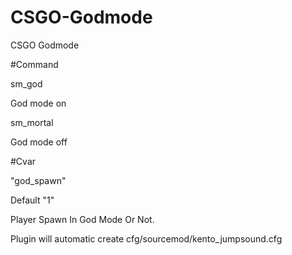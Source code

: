 # CSGO-Godmode
CSGO Godmode

#Command

sm_god

God mode on

sm_mortal

God mode off

#Cvar

"god_spawn"

Default "1"

Player Spawn In God Mode Or Not.

Plugin will automatic create cfg/sourcemod/kento_jumpsound.cfg

